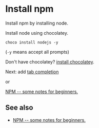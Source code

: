﻿# Install npm

Install npm by installing node.

Install node using chocolatey.

    choco install nodejs -y

(`-y` means accept all prompts)

Don't have chocolatey?  [install chocolatey](../chocolatey/install_chocolatey.md).

Next: add [tab completion](tab_completion_with_powershell.md)

or

[NPM -- some notes for beginners.](getting_started.md)


## See also

 * [NPM -- some notes for beginners.](getting_started.md)